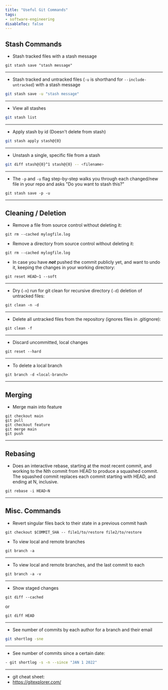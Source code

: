```yaml
---
title: "Useful Git Commands"
tags:
- software-engineering
disableToc: false
---
```


## Stash Commands
- Stash tracked files with a stash message
```shell
git stash save "stash message"
```
--- 
- Stash tracked and untracked files (`-u` is shorthand for `--include-untracked`) with a stash message
```bash
git stash save -u "stash message"
```
--- 
- View all stashes
```bash
git stash list
```
--- 
- Apply stash by id (Doesn't delete from stash)
```bash
git stash apply stash@{0}
```
--- 
- Unstash a single, specific file from a stash
```bash
git diff stash@{0}^1 stash@{0} -- <filename>
```
---
- The `-p` and `-u`  flag step-by-step walks you through each changed/new file in your repo and asks "Do you want to stash this?"
```
git stash save -p -u
```
---
## Cleaning / Deletion
- Remove a file from source control without deleting it:
```
git rm --cached mylogfile.log
```
- Remove a directory from source control without deleting it:
```
git rm --cached mylogfile.log
```
- In case you have **_not_** pushed the commit publicly yet, and want to undo it, keeping the changes in your working directory:
```
git reset HEAD~1 --soft   
```
---
- Dry (`-n`) run for git clean for recursive directory (`-d`) deletion of untracked files:
```shell
git clean -n -d
```
---
- Delete all untracked files from the repository (ignores files in .gitignore):
```shell
git clean -f
```
---
- Discard uncommitted, local changes
```shell
git reset --hard
```
---
- To delete a local branch
```shell
git branch -d <local-branch>
```
---
## Merging
- Merge main into feature 
```
git checkout main
git pull
git checkout feature
git merge main
git push
```
---
## Rebasing
- Does an interactive rebase, starting at the most recent commit, and working to the Nth commit from HEAD to produce a squashed commit. The squashed commit replaces each commit starting with HEAD, and ending at N, inclusive.
```shell
git rebase -i HEAD~N
```
---
## Misc. Commands
- Revert singular files back to their state in a previous commit hash
```shell
git checkout $COMMIT_SHA -- file1/to/restore file2/to/restore
```
- To view local and remote branches
```shell
git branch -a
```
--- 
- To view local and remote branches, and the last commit to each 
```shell
git branch -a -v
```
---

- Show staged changes
```shell
git diff --cached
```
or
```shell
git diff HEAD
```
---
- See number of commits by each author for a branch and their email
```bash
git shortlog -sne 
```
--- 
- See number of commits since a certain date:
```bash
- git shortlog -s -n --since "JAN 1 2022"
```
--- 


- git cheat sheet:
- https://gitexplorer.com/